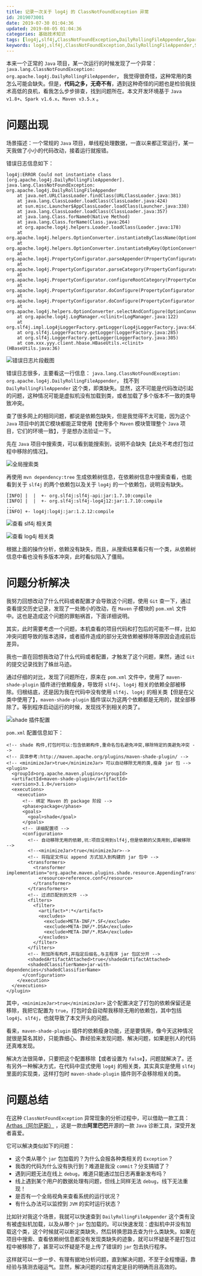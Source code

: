 ```yaml
---
title: 记录一次关于 log4j 的 ClassNotFoundException 异常
id: 2019073001
date: 2019-07-30 01:04:36
updated: 2019-08-05 01:04:36
categories: 基础技术知识
tags: [log4j,slf4j,ClassNotFoundException,DailyRollingFileAppender,Spark,maven-shade-plugin,Maven]
keywords: log4j,slf4j,ClassNotFoundException,DailyRollingFileAppender,Spark,maven-shade-plugin,Maven
---
```



本来一个正常的 `Java` 项目，某一次运行的时候发现了一个异常：
`java.lang.ClassNotFoundException: org.apache.log4j.DailyRollingFileAppender`，
我觉得很奇怪，这种常用的类怎么可能会缺失。但是，**代码之多，无奇不有**，遇到这种奇怪的问题也是检验我技术高低的良机，看我怎么步步排查，找到问题所在。本文开发环境基于 `Java v1.8+`、`Spark v1.6.x`、`Maven v3.5.x` 。


<!-- more -->


# 问题出现


场景描述：一个常规的 `Java` 项目，单线程处理数据，一直以来都正常运行，某一天我做了小小的代码改动，接着运行就报错。

错误日志信息如下：

```
log4j:ERROR Could not instantiate class [org.apache.log4j.DailyRollingFileAppender].
java.lang.ClassNotFoundException: org.apache.log4j.DailyRollingFileAppender
	at java.net.URLClassLoader.findClass(URLClassLoader.java:381)
	at java.lang.ClassLoader.loadClass(ClassLoader.java:424)
	at sun.misc.Launcher$AppClassLoader.loadClass(Launcher.java:338)
	at java.lang.ClassLoader.loadClass(ClassLoader.java:357)
	at java.lang.Class.forName0(Native Method)
	at java.lang.Class.forName(Class.java:264)
	at org.apache.log4j.helpers.Loader.loadClass(Loader.java:178)
	at org.apache.log4j.helpers.OptionConverter.instantiateByClassName(OptionConverter.java:317)
	at org.apache.log4j.helpers.OptionConverter.instantiateByKey(OptionConverter.java:120)
	at org.apache.log4j.PropertyConfigurator.parseAppender(PropertyConfigurator.java:629)
	at org.apache.log4j.PropertyConfigurator.parseCategory(PropertyConfigurator.java:612)
	at org.apache.log4j.PropertyConfigurator.configureRootCategory(PropertyConfigurator.java:509)
	at org.apache.log4j.PropertyConfigurator.doConfigure(PropertyConfigurator.java:415)
	at org.apache.log4j.PropertyConfigurator.doConfigure(PropertyConfigurator.java:441)
	at org.apache.log4j.helpers.OptionConverter.selectAndConfigure(OptionConverter.java:468)
	at org.apache.log4j.LogManager.<clinit>(LogManager.java:122)
	at org.slf4j.impl.Log4jLoggerFactory.getLogger(Log4jLoggerFactory.java:64)
	at org.slf4j.LoggerFactory.getLogger(LoggerFactory.java:285)
	at org.slf4j.LoggerFactory.getLogger(LoggerFactory.java:305)
	at com.xxx.yyy.client.hbase.HBaseUtils.<clinit>(HBaseUtils.java:36)
```

![错误日志片段截图](https://raw.githubusercontent.com/iplaypi/img-playpi/master/img/2019/20190804183345.png "错误日志片段截图")

错误日志很多，主要看这一行信息：
`java.lang.ClassNotFoundException: org.apache.log4j.DailyRollingFileAppender`，
找不到 `DailyRollingFileAppender` 这个类，即类缺失。显然，这不可能是代码改动引起的问题，这种情况可能是虚拟机没有加载到类，或者加载了多个版本不一致的类导致冲突。

查了很多网上的相同问题，都说是依赖包缺失，但是我觉得不太可能，因为这个 `Java` 项目中的其它模块都能正常使用【使用多个 `Maven` 模块管理整个 `Java` 项目，它们的环境一致】，于是想办法验证一下。

先在 `Java` 项目中搜索类，可以看到能搜索到，说明不会缺失【此处不考虑打包过程中移除的情况】。

![全局搜索类](https://raw.githubusercontent.com/iplaypi/img-playpi/master/img/2019/20190804183506.png "全局搜索类")

再使用 `mvn dependency:tree` 生成依赖树信息，在依赖树信息中搜索查看，也能看到关于 `slf4j` 的两个依赖包以及关于 `log4j` 的一个依赖包，说明没有缺失。

```
[INFO] |  |  +- org.slf4j:slf4j-api:jar:1.7.10:compile
[INFO] |  |  +- org.slf4j:slf4j-log4j12:jar:1.7.10:compile
...
[INFO] +- log4j:log4j:jar:1.2.12:compile

```

![查看 slf4j 相关类](https://raw.githubusercontent.com/iplaypi/img-playpi/master/img/2019/20190804183531.png "查看 slf4j 相关类")

![查看 log4j 相关类](https://raw.githubusercontent.com/iplaypi/img-playpi/master/img/2019/20190804183539.png "查看 log4j 相关类")

根据上面的操作分析，依赖没有缺失，而且，从搜索结果看只有一个类，从依赖树信息中看也没有多版本冲突，此时看似陷入了僵局。


# 问题分析解决


我努力回想改动了什么代码或者配置才会导致这个问题，使用 `Git` 查一下，通过查看提交历史记录，发现了一处微小的改动，在 `Maven` 子模块的 `pom.xml` 文件中。这也是造成这个问题的罪魁祸首，下面详细说明。

其实，此时需要考虑一个问题，本机查看的项目代码和打包后的可能不一样，比如冲突问题导致的版本选择，或者插件造成的部分无效依赖被移除等原因会造成前后差异。

我也一直在回想我改动了什么代码或者配置，才触发了这个问题，果然，通过 `Git` 的提交记录找到了蛛丝马迹。

通过仔细的对比，发现了问题所在，原来在 `pom.xml` 文件中，使用了 `maven-shade-plugin` 插件进行依赖瘦身，导致将 `slf4j`、`log4j` 相关的依赖全部被移除。归根结底，还是因为我在代码中没有使用 `slf4j`、`log4j` 的相关类【但是在父类中使用了】，`maven-shade-plugin` 插件误以为这两个依赖都是无用的，就全部移除了。等到程序启动运行的时候，发现找不到相关的类了。

![shade 插件配置](https://raw.githubusercontent.com/iplaypi/img-playpi/master/img/2019/20190804183620.png "shade 插件配置")

`pom.xml` 配置信息如下：

```
<!-- shade 构件,打包时可以:包含依赖构件,重命名包名避免冲突,移除特定的类避免冲突 -->
<!-- 具体参考:http://maven.apache.org/plugins/maven-shade-plugin/ -->
<!-- <minimizeJar>true</minimizeJar> 可以自动移除无用的类,瘦身 jar 包 -->
<plugin>
  <groupId>org.apache.maven.plugins</groupId>
  <artifactId>maven-shade-plugin</artifactId>
  <version>3.1.0</version>
  <executions>
    <execution>
      <!-- 绑定 Maven 的 package 阶段 -->
      <phase>package</phase>
      <goals>
        <goal>shade</goal>
      </goals>
      <!-- 详细配置项 -->
      <configuration>
        <!-- 自动移除无用的依赖,坑:项目没用到slf4j,但是依赖的父类用到,却被移除 -->
        <!--<minimizeJar>true</minimizeJar>-->
        <!-- 将指定文件以 append 方式加入到构建的 jar 包中 -->
        <transformers>
          <transformer implementation="org.apache.maven.plugins.shade.resource.AppendingTransformer">
            <resource>reference.conf</resource>
          </transformer>
        </transformers>
        <!-- 过滤匹配到的文件 -->
        <filters>
          <filter>
            <artifact>*:*</artifact>
            <excludes>
              <exclude>META-INF/*.SF</exclude>
              <exclude>META-INF/*.DSA</exclude>
              <exclude>META-INF/*.RSA</exclude>
            </excludes>
          </filter>
        </filters>
        <!-- 附加所有构件,并指定后缀名,与主程序 jar 包区分开 -->
        <shadedArtifactAttached>true</shadedArtifactAttached>
        <shadedClassifierName>jar-with-dependencies</shadedClassifierName>
      </configuration>
    </execution>
  </executions>
</plugin>
```

其中，`<minimizeJar>true</minimizeJar>` 这个配置决定了打包的依赖保留还是移除，我把它配置为 `true`，打包时会自动帮我移除无用的依赖包，其中包括 `log4j`、`slf4j`，也就导致了本文开头的问题。

看来，`maven-shade-plugin` 插件的依赖瘦身功能，还是要慎用，像今天这种情况就很是莫名其妙，只能靠细心、靠经验来发现问题、解决问题，如果是别人的代码还真难发现。

解决方法很简单，只要把这个配置移除【或者设置为 `false`】，问题就解决了。还有另外一种解决方式，在代码中显式使用 `log4j` 的相关类，其实真实是使用 `slf4j` 里面的实现类，这样打包时 `maven-shade-plugin` 插件则不会移除相关的类。


# 问题总结


在这种 `ClassNotFoundException` 异常现象的分析过程中，可以借助一款工具：[Arthas（阿尔萨斯）](https://alibaba.github.io/arthas) ，这是一款由**阿里巴巴**开源的一款 `Java` 诊断工具，深受开发者喜爱。

它可以解决类似如下的问题：

- 这个类从哪个 `jar` 包加载的？为什么会报各种类相关的 `Exception`？
- 我改的代码为什么没有执行到？难道是我没 `commit`？分支搞错了？
- 遇到问题无法在线上 `debug`，难道只能通过加日志再重新发布吗？
- 线上遇到某个用户的数据处理有问题，但线上同样无法 `debug`，线下无法重现！
- 是否有一个全局视角来查看系统的运行状况？
- 有什么办法可以监控到 `JVM` 的实时运行状态？

比如针对我这个场景，我就可以快速查到 `DailyRollingFileAppender` 这个类有没有被虚拟机加载，以及从哪个 `jar` 包加载的。可以快速发现：虚拟机中并没有加载这个类，这个时候就可以断定类缺失，然后转换思路去查为什么类缺失。如果在项目中搜索、查看依赖树信息都没有发现类缺失的迹象，就可以怀疑是不是打包过程中被移除了，甚至可以怀疑是不是上传了错误的 `jar` 包去执行程序。

这样就可以一步一步、有理有据地分析问题，直到解决问题，不至于全程懵逼，靠经验与猜测去碰运气。显然，解决问题的过程肯定是目的明确而且高效的。

